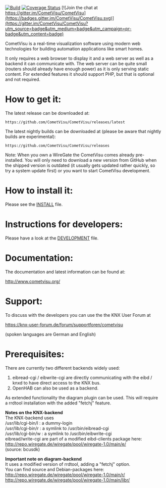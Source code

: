 [![Build](https://github.com/CometVisu/CometVisu/actions/workflows/main.yml/badge.svg?event=push)](https://github.com/CometVisu/CometVisu/actions/workflows/main.yml)
[![Coverage Status](https://coveralls.io/repos/github/CometVisu/CometVisu/badge.svg?branch=develop)](https://coveralls.io/github/CometVisu/CometVisu?branch=develop)
[![Join the chat at https://gitter.im/CometVisu/CometVisu](https://badges.gitter.im/CometVisu/CometVisu.svg)](https://gitter.im/CometVisu/CometVisu?utm_source=badge&utm_medium=badge&utm_campaign=pr-badge&utm_content=badge)

CometVisu is a real-time visualization software using modern web technologies for
building automation applications like smart homes.

It only requires a web browser to display it and a web server as well as a 
backend it can communicate with. The web server can be quite small (routers
should already have enough power) as it is only serving static content. For 
extended features it should support PHP, but that is optional and not required.

How to get it:
==============

The latest release can be downloaded at:

    https://github.com/CometVisu/CometVisu/releases/latest

The latest nightly builds can be downloaded at (please be aware that nightly builds are experimental):

    https://github.com/CometVisu/CometVisu/releases
    
Note: When you own a WireGate the CometVisu comes already pre-installed.
You will only need to download a new version from GitHub when the shipped version
is outdated (it usually gets updated rather quickly, so try a system update 
first) or you want to start CometVisu development.

How to install it:
==================

Please see the [INSTALL](./INSTALL.md) file.

Instructions for developers:
============================

Please have a look at the [DEVELOPMENT](./DEVELOPMENT.md) file.

Documentation:
==============

The documentation and latest information can be found at:
    
http://www.cometvisu.org/
    
Support:
========

To discuss with the developers you can use the the KNX User Forum
at 

https://knx-user-forum.de/forum/supportforen/cometvisu

(spoken languages are German and English)

Prerequisites:
==============

There are currently two different backends widely used: 

1. eibread-cgi / eibwrite-cgi are directly communicating with the eibd / knxd to have direct access to the KNX bus.
2. OpenHAB can also be used as a backend.

As extended functionality the diagram plugin can be used. This will require 
a rrdtool installation with the added "fetchj" feature.

**Notes on the KNX-backend**  
The KNX-backend uses  
/usr/lib/cgi-bin/l : a dummy-login  
/usr/lib/cgi-bin/r : a symlink to /usr/bin/eibread-cgi  
/usr/lib/cgi-bin/w : a symlink to /usr/bin/eibwrite-cgi  
eibread/write-cgi are part of a modified eibd-clients package here:  
http://repo.wiregate.de/wiregate/pool/wiregate-1.0/main/e/  
(source: bcusdk)  

**Important note on diagram-backend**  
It uses a modified version of rrdtool, adding a "fetchj" option.  
You can find source and Debian-packages here:  
http://repo.wiregate.de/wiregate/pool/wiregate-1.0/main/r/  
http://repo.wiregate.de/wiregate/pool/wiregate-1.0/main/libr/  
